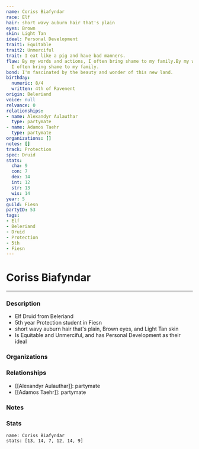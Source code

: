 ```yaml
---
name: Coriss Biafyndar
race: Elf
hair: short wavy auburn hair that's plain
eyes: Brown
skin: Light Tan
ideal: Personal Development
trait1: Equitable
trait2: Unmerciful
trait: I eat like a pig and have bad manners.
flaw: By my words and actions, I often bring shame to my family.By my words and actions,
  I often bring shame to my family.
bond: I'm fascinated by the beauty and wonder of this new land.
birthday:
  numeric: 8/4
  written: 4th of Ravenent
origin: Beleriand
voice: null
relvance: 0
relationships:
- name: Alexandyr Aulauthar
  type: partymate
- name: Adamos Taehr
  type: partymate
organizations: []
notes: []
track: Protection
spec: Druid
stats:
  cha: 9
  con: 7
  dex: 14
  int: 12
  str: 13
  wis: 14
year: 5
guild: Fiesn
partyID: 53
tags:
- Elf
- Beleriand
- Druid
- Protection
- 5th
- Fiesn
---
```

# Coriss Biafyndar
---
### Description
- Elf Druid from Beleriand
- 5th year Protection student in Fiesn
- short wavy auburn hair that's plain, Brown eyes, and Light Tan skin
- Is Equitable and Unmerciful, and has Personal Development as their ideal

### Organizations

### Relationships
- [[Alexandyr Aulauthar]]: partymate
- [[Adamos Taehr]]: partymate

### Notes

### Stats
```statblock
name: Coriss Biafyndar
stats: [13, 14, 7, 12, 14, 9]
```